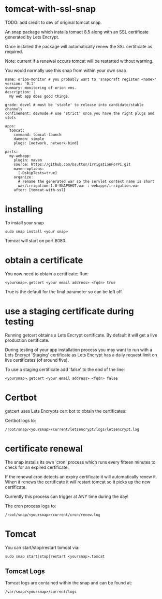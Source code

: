 # tomcat-with-ssl-snap
TODO: add credit to dev of original tomcat snap.

An snap package which installs tomact 8.5 along with an SSL certificate generated by Lets Encrypt.

Once installed the package will automatically renew the SSL certificate as required.

Note: current if a renewal occurs tomcat will be restarted without warning.

You would normally use this snap from within your own snap 

    name: orion-monitor # you probably want to 'snapcraft register <name>'
    version: '0.1' 
    summary: monitoring of orion vms.
    description: |
      My web app does good things.
      
    grade: devel # must be 'stable' to release into candidate/stable channels
    confinement: devmode # use 'strict' once you have the right plugs and slots
  
    apps:
      tomcat:
        command: tomcat-launch
        daemon: simple
        plugs: [network, network-bind]
  
    parts:
      my-webapp:
        plugin: maven
        source: https://github.com/bsutton/IrrigationForPi.git
        maven-options:
          [-DskipTests=true]
        organize:
          # rename the generated war so the servlet context name is short
          war/irrigation-1.0-SNAPSHOT.war : webapps/irrigation.war
        after: [tomcat-with-ssl]


# installing
To install your snap
    
    sudo snap install <your snap>
  
Tomcat will start on port 8080. 

# obtain a certificate

You now need to obtain a certificate:
Run:

    <yoursnap>.getcert <your email address> <fqdn> true
  
True is the default for the final parameter so can be left off.

# use a staging certificate during testing
Running getcert obtains a Lets Encrypt certificate.
By default it will get a live production certificate.

During testing of your app installation process you may want to run with a Lets Encrypt 'Staging' certificate
as Lets Encrypt has a daily request limit on live certificates (of around five).

To use a staging certificate add 'false' to the end of the line:

    <yoursnap>.getcert <your email address> <fqdn> false
  
# Certbot
getcert uses Lets Encrypts cert bot to obtain the certificates:

Certbot logs to: 

    /root/snap/<yoursnap>/current/letsencrypt/logs/letsencrypt.log
  
# certificate renewal
The snap installs its own 'cron' process which runs every fifteen minutes to check for an expired certificate.

If the renewal cron detects an expiry certificate it will automatically renew it.
When it renews the certificate it will restart tomcat so it picks up the new certificate.

Currently this process can trigger at ANY time during the day!

The cron process logs to:

    /root/snap/<yoursnap>/current/cron/renew.log
  
# Tomcat

You can start/stop/restart tomcat via:

    sudo snap start|stop|restart <yoursnap>.tomcat
  
## Tomcat Logs

Tomcat logs are contained within the snap and can be found at:

    /var/snap/<yoursnap>/current/logs



